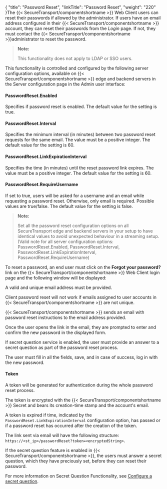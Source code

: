 {
    "title": "Password Reset",
    "linkTitle": "Password Reset",
    "weight": "220"
}The {{< SecureTransport/componentshortname  >}} Web Client users can reset their passwords if allowed by the administrator. If users have an email address configured in their {{< SecureTransport/componentshortname  >}} account, they can reset their passwords from the *Login* page. If not, they must contact the {{< SecureTransport/componentshortname  >}}administrator to reset the password.

> **Note:**
>
> This functionality does not apply to LDAP or SSO users.

This functionality is controlled and configured by the following server configuration options, available on {{< SecureTransport/componentshortname  >}} edge and backend servers in the Server configuration page in the Admin user interface:

#### PasswordReset.Enabled

Specifies if password reset is enabled. The default value for thе setting is true.

#### PasswordReset.Interval

Specifies the minimum interval (in minutes) between two password reset requests for the same email. The value must be a positive integer. The default value for the setting is 60.

#### PasswordReset.LinkExpirationInterval

Specifies the time (in minutes) until the reset password link expires. The value must be a positive integer. The default value for the setting is 60.

#### PasswordReset.RequireUsername

If set to true, users will be asked for a username and an email while requesting a password reset. Otherwise, only email is required. Possible values are true/false. The default value for the setting is false.

> **Note:**
>
> Set all the password reset configuration options on all SecureTransport edge and backend servers in your setup to have identical values to avoid unexpected behaviour in a streaming setup. (Valid note for all server configuration options: PasswordReset.Enabled, PasswordReset.Interval, PasswordReset.LinkExpirationInterval, PasswordReset.RequireUsername)

To reset a password, an end user must click on the **Forgot your password?** link on the {{< SecureTransport/componentshortname  >}} Web Client login page and the following window will be displayed:

A valid and unique email address must be provided.

Client password reset will not work if emails assigned to user accounts in {{< SecureTransport/componentshortname  >}} are not unique.

{{< SecureTransport/componentshortname  >}} sends an email with password reset instructions to the email address provided.

Once the user opens the link in the email, they are prompted to enter and confirm the new password in the displayed form.

If secret question service is enabled, the user must provide an answer to a secret question as part of the password reset process.

The user must fill in all the fields, save, and in case of success, log in with the new password.

#### Token

A token will be generated for authentication during the whole password reset process.

The token is encrypted with the {{< SecureTransport/componentshortname  >}} Secret and bears its creation-time stamp and the account's email.

A token is expired if time, indicated by the `PasswordReset.LinkExpirationInterval` configuration option, has passed or if a password reset has occurred after the creation of the token.

The link sent via email will have the following structure: `https://<st_ip>/passwordReset?token=<encryptedString>`.

If the secret question feature is enabled in {{< SecureTransport/componentshortname  >}}, the users must answer a secret question, which they have preciously set, before they can reset their password.

For more information on Secret Question Functionality, see [Configure a secret question](t_st_secretquestion).
